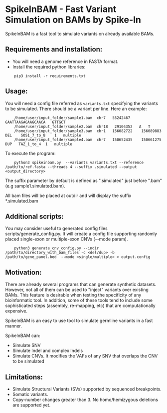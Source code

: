 # SpikeInBAM - Fast Variant Simulation on BAMs by Spike-In

SpikeInBAM is a fast tool to simulate variants on already available BAMs.

## Requirements and installation:

- You will need a genome reference in FASTA format.
- Install the required python libraries:
```
    pip3 install -r requirements.txt
```

## Usage:

You will need a config file referred as `variants.txt` specifying the variants to be simulated.
There should be a variant per line. Here an example:
```
    /home/user/input_folder/sample1.bam  chr7   55242467   GAATTAAGAGAAGCAACA   GTTGCT
    /home/user/input_folder/sample2.bam  chr18   29104352   A   T
    /home/user/input_folder/sample3.bam  chr1   156082722    156089883    DEL    SOS1_7_to_8    1   multiple
    /home/user/input_folder/sample4.bam  chr7   150652435    150661275    DUP	TAZ_1_to_4	1	multiple
```

To execute the program:

```
    python3 spikeinbam.py  --variants variants.txt --reference /path/to/ref.fasta --threads 4 --suffix .simulated --output <output_directory>
```

The suffix parameter by default is defined as ".simulated" just before ".bam" (e.g sample1.simulated.bam).

All bam files will be placed at outdir and will display the suffix *.simulated.bam


## Additional scripts:

You may consider useful to generated config files scripts/generate_config.py.
It will create a config file supporting randomly placed single-exon or multiple-exon CNVs (--mode param).

```
    python3 generate_cnv_config.py --indir /path/to/directory_with_bam_files -c <del/dup> -b  /path/to/gene_panel.bed  --mode <single/multiple> > output.config
```

## Motivation:

There are already several programs that can generate synthetic datasets.
However, not all of them can be used to "inject" variants over existing BAMs. This feature is desirable when testing the specificity of any bioinformatic tool.
In addition, some of these tools tend to include some sophisticated steps (assembly, re-mapping, etc) that are computationally expensive.

SpikeInBAM is an easy to use tool to simulate germline variants in a fast manner.

SpikeInBAM can:
- Simulate SNV
- Simulate Indel and complex Indels
- Simulate CNVs. It modifies the VAFs of any SNV that overlaps the CNV to be simulated

## Limitations:

- Simulate Structural Variants (SVs) supported by sequenced breakpoints.
- Somatic variants.
- Copy-number changes greater than 3. No homo/hemizygous deletions are supported yet.
